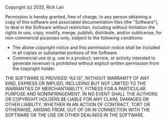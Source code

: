 Copyright (c) 2025, Rick Lan

Permission is hereby granted, free of charge, to any person obtaining a copy
of this software and associated documentation files (the "Software"), to deal
in the Software without restriction, including without limitation the rights
to use, copy, modify, merge, publish, distribute, and/or sublicense, 
for non-commercial purposes only, subject to the following conditions:

- The above copyright notice and this permission notice shall be included in 
  all copies or substantial portions of the Software.
- Commercial use (e.g. use in a product, service, or activity intended to 
  generate revenue) is prohibited without explicit written permission from 
  the copyright holder.

THE SOFTWARE IS PROVIDED “AS IS”, WITHOUT WARRANTY OF ANY KIND, EXPRESS OR IMPLIED, INCLUDING BUT NOT LIMITED TO THE WARRANTIES OF MERCHANTABILITY, FITNESS FOR A PARTICULAR PURPOSE AND NONINFRINGEMENT. IN NO EVENT SHALL THE AUTHORS OR COPYRIGHT HOLDERS BE LIABLE FOR ANY CLAIM, DAMAGES OR OTHER LIABILITY, WHETHER IN AN ACTION OF CONTRACT, TORT OR OTHERWISE, ARISING FROM, OUT OF OR IN CONNECTION WITH THE SOFTWARE OR THE USE OR OTHER DEALINGS IN THE SOFTWARE.
